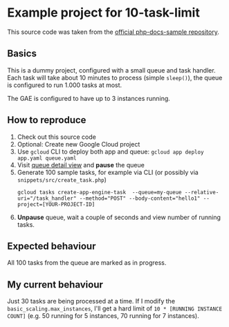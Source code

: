 # Example project for 10-task-limit

This source code was taken from the [official php-docs-sample repository](https://github.com/GoogleCloudPlatform/php-docs-samples/tree/master/appengine/php72/tasks/apps/handler).

## Basics

This is a dummy project, configured with a small queue and task handler. Each task will take
about 10 minutes to process (simple `sleep()`), the queue is configured to run 1.000 tasks at most.

The GAE is configured to have up to 3 instances running. 

## How to reproduce

1. Check out this source code
2. Optional: Create new Google Cloud project
3. Use `gcloud` CLI to deploy both app and queue: `gcloud app deploy app.yaml queue.yaml`
4. Visit [queue detail view](https://console.cloud.google.com/cloudtasks/queue/my-queue) and **pause** the queue
5. Generate 100 sample tasks, for example via CLI (or possibly via `snippets/src/create_task.php`)
    ```
   gcloud tasks create-app-engine-task  --queue=my-queue --relative-uri="/task_handler" --method="POST" --body-content="hello1" --project=[YOUR-PROJECT-ID]
   ```
6. **Unpause** queue, wait a couple of seconds and view number of running tasks.


## Expected behaviour

All 100 tasks from the queue are marked as in progress.

## My current behaviour

Just 30 tasks are being processed at a time. If I modify the `basic_scaling.max_instances`,
I'll get a hard limit of 
`10 * [RUNNING INSTANCE COUNT]` (e.g. 50 running for 5 instances, 70 running for 7 instances).
